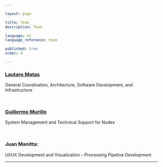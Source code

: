 ```yaml
---

layout: page

title: Team  
description: Team

language: en  
language_reference: team

published: true  
order: 4

---
```


### **[Lautaro Matas](mailto:lautaro.matas@lareferencia.redclara.net)**  

General Coordination, Architecture, Software Development, and Infrastructure

<br/>

### **[Guillermo Murillo](mailto:soporte@lareferencia.redclara.net)**  
System Management and Technical Support for Nodes

<br/>

### **Juan Manitta**:  
UI/UX Development and Visualization – Processing Pipeline Development

--- 